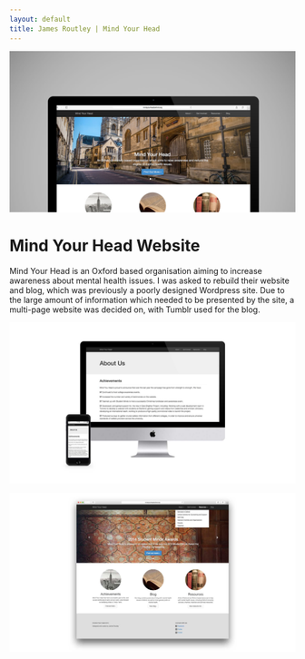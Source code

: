 ```yaml
---
layout: default
title: James Routley | Mind Your Head
---
```


![Screenshot of Mind Your Head website landing page](assets/img/myh-cover.jpg "landing page")

# Mind Your Head Website

Mind Your Head is an Oxford based organisation aiming to increase awareness about mental health issues. I was asked to rebuild their website and blog, which was previously a poorly designed Wordpress site. Due to the large amount of information which needed to be presented by the site, a multi-page website was decided on, with Tumblr used for the blog.

![Screenshot of Mind Your Head website about page](assets/img/myh-1.jpg "about page")

![Screenshot of Mind Your Head website resources page](assets/img/myh-2.jpg "resources page")
